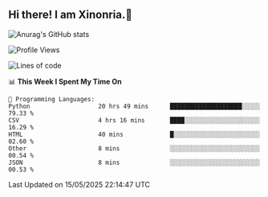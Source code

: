 ## Hi there! I am Xinonria.👋

![Anurag's GitHub stats](https://status-git-main-xinonrias-projects-f26540e3.vercel.app/api?username=xinonria&hide=stars,issues)

<!--START_SECTION:waka-->
![Profile Views](http://img.shields.io/badge/Profile%20Views-0-blue)

![Lines of code](https://img.shields.io/badge/From%20Hello%20World%20I%27ve%20Written-3.2%20million%20lines%20of%20code-blue)

📊 **This Week I Spent My Time On** 

```text
💬 Programming Languages: 
Python                   20 hrs 49 mins      ████████████████████░░░░░   79.33 % 
CSV                      4 hrs 16 mins       ████░░░░░░░░░░░░░░░░░░░░░   16.29 % 
HTML                     40 mins             █░░░░░░░░░░░░░░░░░░░░░░░░   02.60 % 
Other                    8 mins              ░░░░░░░░░░░░░░░░░░░░░░░░░   00.54 % 
JSON                     8 mins              ░░░░░░░░░░░░░░░░░░░░░░░░░   00.53 % 
```


 Last Updated on 15/05/2025 22:14:47 UTC
<!--END_SECTION:waka-->

<!--
**xinonria/xinonria** is a ✨ _special_ ✨ repository because its `README.md` (this file) appears on your GitHub profile.

Here are some ideas to get you started:

- 🔭 I’m currently working on ...
- 🌱 I’m currently learning ...
- 👯 I’m looking to collaborate on ...
- 🤔 I’m looking for help with ...
- 💬 Ask me about ...
- 📫 How to reach me: ...
- 😄 Pronouns: ...
- ⚡ Fun fact: ...
-->
